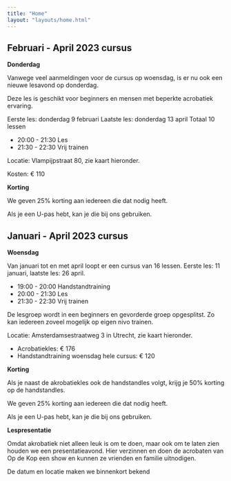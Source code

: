 ```yaml
---
title: "Home"
layout: "layouts/home.html"
---
```


## Februari - April 2023 cursus

**Donderdag**

Vanwege veel aanmeldingen voor de cursus op woensdag, is er nu ook een nieuwe
lesavond op donderdag.

Deze les is geschikt voor beginners en mensen met beperkte acrobatiek ervaring.

Eerste les: donderdag 9 februari
Laatste les: donderdag 13 april
Totaal 10 lessen

- 20:00 - 21:30 Les
- 21:30 - 22:30 Vrij trainen

Locatie: Vlampijpstraat 80, zie kaart hieronder.

Kosten: € 110

**Korting**

We geven 25% korting aan iedereen die dat nodig heeft.

Als je een U-pas hebt, kan je die bij ons gebruiken.

## Januari - April 2023 cursus

**Woensdag**

Van januari tot en met april loopt er een cursus van 16 lessen. Eerste les: 11 januari,
laatste les: 26 april.

- 19:00 - 20:00 Handstandtraining
- 20:00 - 21:30 Les
- 21:30 - 22:30 Vrij trainen

De lesgroep wordt in een beginners en gevorderde groep opgesplitst. Zo kan iedereen zoveel mogelijk op eigen nivo trainen.

Locatie: Amsterdamsestraatweg 3 in Utrecht, zie kaart hieronder.

- Acrobatiekles: € 176
- Handstandtraining woensdag hele cursus: € 120

**Korting**

Als je naast de akrobatiekles ook de handstandles volgt, krijg je 50% korting op de handstandles.

We geven 25% korting aan iedereen die dat nodig heeft.

Als je een U-pas hebt, kan je die bij ons gebruiken.

**Lespresentatie**

Omdat akrobatiek niet alleen leuk is om te doen, maar ook om te laten zien houden we een presentatieavond. Hier verzinnen en doen de acrobaten van Op de Kop een show en
kunnen ze vrienden en familie uitnodigen.

De datum en locatie maken we binnenkort bekend
